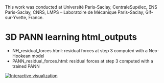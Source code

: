 This work was conducted at Université Paris-Saclay, CentraleSupélec, ENS Paris-Saclay, CNRS, LMPS – Laboratoire de Mécanique Paris-Saclay, Gif-sur-Yvette, France.

# 3D PANN learning html_outputs
- NH_residual_forces.html: residual forces at step 3 computed with a Neo-Hookean model
- PANN_residual_forces.html: residual forces at step 3 computed with a trained PANN

[![Interactive visualization](figures/preview)](3D_PANN_learning/PANN_residual_forces.html)
